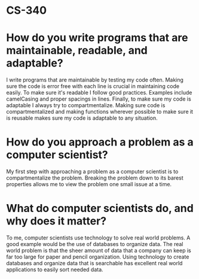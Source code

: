 # CS-340

# How do you write programs that are maintainable, readable, and adaptable?
I write programs that are maintainable by testing my code often. Making sure the code is error free with each line is crucial in maintaining code easily. To make sure it's readable I follow good practices. Examples include camelCasing and proper spacings in lines. Finally, to make sure my code is adaptable I always try to compartmentalize. Making sure code is compartmentalized and making functions wherever possible to make sure it is reusable makes sure my code is adaptable to any situation.

# How do you approach a problem as a computer scientist?
My first step with approaching a problem as a computer scientist is to compartmentalize the problem. Breaking the problem down to its barest properties allows me to view the problem one small issue at a time.

# What do computer scientists do, and why does it matter?
To me, computer scientists use technology to solve real world problems. A good example would be the use of databases to organize data. The real world problem is that the sheer amount of data that a company can keep is far too large for paper and pencil organization. Using technology to create databases and organize data that is searchable has excellent real world applications to easily sort needed data.
